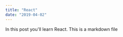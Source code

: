 ```yaml
---
title: "React"
date: "2019-04-02"
---
```


In this post you'll learn React.
This is a markdown file
